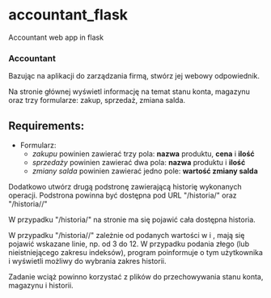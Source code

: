 # accountant_flask
Accountant web app in flask

### Accountant
Bazując na aplikacji do zarządzania firmą, stwórz jej webowy odpowiednik.

Na stronie głównej wyświetl informację na temat stanu konta, magazynu oraz trzy formularze: zakup, sprzedaż, zmiana salda.

## Requirements:
- Formularz:
    - _zakupu_ powinien zawierać trzy pola: **nazwa** produktu, **cena** i **ilość**
    - _sprzedaży_ powinien zawierać dwa pola: **nazwa** produktu i **ilość**
    - _zmiany salda_ powinien zawierać jedno pole: **wartość zmiany salda**

Dodatkowo utwórz drugą podstronę zawierającą historię wykonanych operacji. Podstrona powinna być dostępna pod URL "/historia/" oraz "/historia/<start>/<koniec>"

W przypadku "/historia/" na stronie ma się pojawić cała dostępna historia.

W przypadku "/historia/<start>/<koniec>" zależnie od podanych wartości w <start> i <koniec>, mają się pojawić wskazane linie, np. od 3 do 12. W przypadku podania złego (lub nieistniejącego zakresu indeksów), program poinformuje o tym użytkownika i wyświetli możliwy do wybrania zakres historii.

Zadanie wciąż powinno korzystać z plików do przechowywania stanu konta, magazynu i historii.